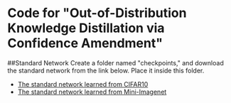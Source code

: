 # Code for "Out-of-Distribution Knowledge Distillation via Confidence Amendment"

##Standard Network
Create a folder named "checkpoints," and download the standard network from the link below. Place it inside this folder.
* [The standard network learned from CIFAR10](https://drive.google.com/file/d/1k3f2XopwrreyXG7M4mW5ANZX317JZK6Z/view?usp=sharing)
* [The standard network learned from Mini-Imagenet](https://drive.google.com/file/d/1E50pmG6t83bGwa-aFKYNNgeQQkNaaUP6/view?usp=sharing)
